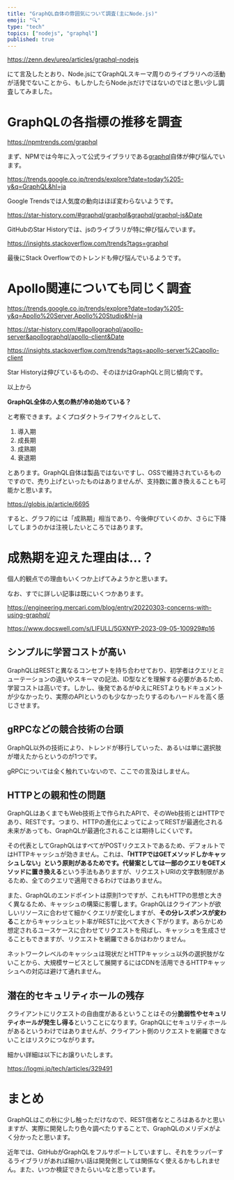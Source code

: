 ```yaml
---
title: "GraphQL自体の雰囲気について調査(主にNode.js)"
emoji: "🔍"
type: "tech"
topics: ["nodejs", "graphql"]
published: true
---
```


https://zenn.dev/ureo/articles/graphql-nodejs

にて言及したとおり、Node.jsにてGraphQLスキーマ周りのライブラリへの活動が活発でないことから、もしかしたらNode.jsだけではないのではと思い少し調査してみました。

# GraphQLの各指標の推移を調査

https://npmtrends.com/graphql

まず、NPMでは今年に入って公式ライブラリである[graphql](https://npmjs.com/package/graphql)自体が伸び悩んでいます。

https://trends.google.co.jp/trends/explore?date=today%205-y&q=GraphQL&hl=ja

Google Trendsでは人気度の動向はほぼ変わらないようです。

https://star-history.com/#graphql/graphql&graphql/graphql-js&Date

GitHubのStar Historyでは、jsのライブラリが特に伸び悩んでいます。

https://insights.stackoverflow.com/trends?tags=graphql

最後にStack Overflowでのトレンドも伸び悩んでいるようです。

# Apollo関連についても同じく調査

https://trends.google.co.jp/trends/explore?date=today%205-y&q=Apollo%20Server,Apollo%20Studio&hl=ja

https://star-history.com/#apollographql/apollo-server&apollographql/apollo-client&Date

https://insights.stackoverflow.com/trends?tags=apollo-server%2Capollo-client

Star Historyは伸びているものの、そのほかはGraphQLと同じ傾向です。

以上から

**GraphQL全体の人気の熱が冷め始めている？**

と考察できます。よくプロダクトライフサイクルとして、

1. 導入期
2. 成長期
3. 成熟期
4. 衰退期

とあります。GraphQL自体は製品ではないですし、OSSで維持されているものですので、売り上げといったものはありませんが、支持数に置き換えることも可能かと思います。

https://globis.jp/article/6695

すると、グラフ的には「成熟期」相当であり、今後伸びていくのか、さらに下降してしまうのかは注視したいところではあります。

# 成熟期を迎えた理由は…？

個人的観点での理由もいくつか上げてみようかと思います。

なお、すでに詳しい記事は既にいくつかあります。

https://engineering.mercari.com/blog/entry/20220303-concerns-with-using-graphql/

https://www.docswell.com/s/LIFULL/5GXNYP-2023-09-05-100929#p16

## シンプルに学習コストが高い

GraphQLはRESTと異なるコンセプトを持ち合わせており、初学者はクエリとミューテーションの違いやスキーマの記法、ID型などを理解する必要があるため、学習コストは高いです。しかし、後発であるがゆえにRESTよりもドキュメントが少なかったり、実際のAPIというのも少なかったりするのもハードルを高く感じさせます。

## gRPCなどの競合技術の台頭

GraphQL以外の技術により、トレンドが移行していった、あるいは単に選択肢が増えたからというのが1つです。

gRPCについては全く触れていないので、ここでの言及はしません。

## HTTPとの親和性の問題

GraphQLはあくまでもWeb技術上で作られたAPIで、そのWeb技術とはHTTPであり、RESTです。つまり、HTTPの進化によってによってRESTが最適化される未来があっても、GraphQLが最適化されることは期待しにくいです。

その代表としてGraphQLはすべてがPOSTリクエストであるため、デフォルトではHTTPキャッシュが効きません。これは、**「HTTPではGETメソッドしかキャッシュしない」**という原則があるためです。代替案としては**一部のクエリをGETメソッドに置き換える**という手法もありますが、リクエストURIの文字数制限があるため、全てのクエリで適用できるわけではありません。

また、GraphQLのエンドポイントは原則1つですが、これもHTTPの思想と大きく異なるため、キャッシュの構築に影響します。GraphQLはクライアントが欲しいリソースに合わせて細かくクエリが変化しますが、**その分レスポンスが変わる**ことからキャッシュヒット率がRESTに比べて大きく下がります。あらかじめ想定されるユースケースに合わせてリクエストを飛ばし、キャッシュを生成させることもできますが、リクエストを網羅できるかはわかりません。

ネットワークレベルのキャッシュは現状だとHTTPキャッシュ以外の選択肢がないことから、大規模サービスとして展開するにはCDNを活用できるHTTPキャッシュへの対応は避けて通れません。

## 潜在的セキュリティホールの残存

クライアントにリクエストの自由度があるということはその分**脆弱性やセキュリティホールが発生し得る**ということになります。GraphQLにセキュリティホールがあるというわけではありませんが、クライアント側のリクエストを網羅できないことはリスクにつながります。

細かい詳細は以下にお譲りいたします。

https://logmi.jp/tech/articles/329491

# まとめ

GraphQLはこの秋に少し触っただけなので、REST信者なところはあるかと思いますが、実際に開発したり色々調べたりすることで、GraphQLのメリデメがよく分かったと思います。

近年では、GitHubがGraphQLをフルサポートしていますし、それをラッパーするライブラリがあれば細かい話は開発側としては関係なく使えるかもしれません。また、いつか検証できたらいいなと思っています。
